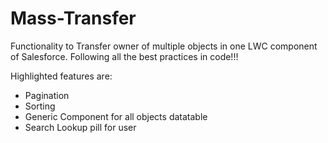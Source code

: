 # Mass-Transfer 

Functionality to Transfer owner of multiple objects in one LWC component of Salesforce.
Following all the best practices in code!!!

Highlighted features are:
* Pagination
* Sorting
* Generic Component for all objects datatable
* Search Lookup pill for user
